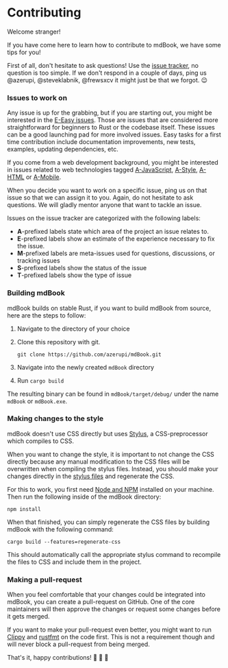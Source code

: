 # Contributing

Welcome stranger!

If you have come here to learn how to contribute to mdBook, we have some tips for you!

First of all, don't hesitate to ask questions!
Use the [issue tracker](https://github.com/azerupi/mdBook/issues), no question is too simple.
If we don't respond in a couple of days, ping us @azerupi, @steveklabnik, @frewsxcv it might just be that we forgot. :wink:

### Issues to work on

Any issue is up for the grabbing, but if you are starting out, you might be interested in the
[E-Easy issues](https://github.com/azerupi/mdBook/issues?q=is%3Aopen+is%3Aissue+label%3AE-Easy).
Those are issues that are considered more straightforward for beginners to Rust or the codebase itself.
These issues can be a good launching pad for more involved issues. Easy tasks for a first time contribution
include documentation improvements, new tests, examples, updating dependencies, etc.

If you come from a web development background, you might be interested in issues related to web technologies tagged
[A-JavaScript](https://github.com/azerupi/mdBook/issues?q=is%3Aopen+is%3Aissue+label%3AA-JavaScript),
[A-Style](https://github.com/azerupi/mdBook/issues?q=is%3Aopen+is%3Aissue+label%3AA-Style),
[A-HTML](https://github.com/azerupi/mdBook/issues?q=is%3Aopen+is%3Aissue+label%3AA-HTML) or
[A-Mobile](https://github.com/azerupi/mdBook/issues?q=is%3Aopen+is%3Aissue+label%3AA-Mobile).

When you decide you want to work on a specific issue, ping us on that issue so that we can assign it to you.
Again, do not hesitate to ask questions. We will gladly mentor anyone that want to tackle an issue.

Issues on the issue tracker are categorized with the following labels:

- **A**-prefixed labels state which area of the project an issue relates to.
- **E**-prefixed labels show an estimate of the experience necessary to fix the issue.
- **M**-prefixed labels are meta-issues used for questions, discussions, or tracking issues
- **S**-prefixed labels show the status of the issue
- **T**-prefixed labels show the type of issue

### Building mdBook

mdBook builds on stable Rust, if you want to build mdBook from source, here are the steps to follow:

1. Navigate to the directory of your choice
0. Clone this repository with git.

   ```
   git clone https://github.com/azerupi/mdBook.git
   ```
0. Navigate into the newly created `mdBook` directory
0. Run `cargo build`

The resulting binary can be found in `mdBook/target/debug/` under the name `mdBook` or `mdBook.exe`.


### Making changes to the style

mdBook doesn't use CSS directly but uses [Stylus](http://stylus-lang.com/), a CSS-preprocessor which compiles to CSS.

When you want to change the style, it is important to not change the CSS directly because any manual modification to
the CSS files will be overwritten when compiling the stylus files. Instead, you should make your changes directly in the
[stylus files](https://github.com/azerupi/mdBook/tree/master/src/theme/stylus) and regenerate the CSS.

For this to work, you first need [Node and NPM](https://nodejs.org/en/) installed on your machine.
Then run the following inside of the mdBook directory:

```
npm install
```

When that finished, you can simply regenerate the CSS files by building mdBook with the following command:

```
cargo build --features=regenerate-css
```

This should automatically call the appropriate stylus command to recompile the files to CSS and include them in the project.

### Making a pull-request

When you feel comfortable that your changes could be integrated into mdBook, you can create a pull-request on GitHub.
One of the core maintainers will then approve the changes or request some changes before it gets merged.

If you want to make your pull-request even better, you might want to run [Clippy](https://github.com/Manishearth/rust-clippy)
and [rustfmt](https://github.com/rust-lang-nursery/rustfmt) on the code first.
This is not a requirement though and will never block a pull-request from being merged.

That's it, happy contributions! :tada: :tada: :tada:
